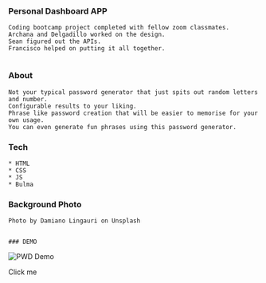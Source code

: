 ### Personal Dashboard APP
```
Coding bootcamp project completed with fellow zoom classmates.
Archana and Delgadillo worked on the design.
Sean figured out the APIs.
Francisco helped on putting it all together.


```

### About
```
Not your typical password generator that just spits out random letters and number.
Configurable results to your liking.
Phrase like password creation that will be easier to memorise for your own usage.
You can even generate fun phrases using this password generator.
```

### Tech
```
* HTML
* CSS
* JS
* Bulma 

```

### Background Photo
```
Photo by Damiano Lingauri on Unsplash


### DEMO
```

![PWD Demo](.assets/demo/PWD.gif)

Click me
```